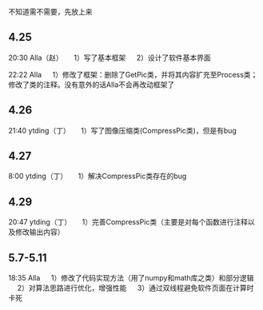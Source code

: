 不知道需不需要，先放上来

## 4.25
20:30 Alla（赵）
&emsp; 1）写了基本框架
&emsp; 2）设计了软件基本界面

22:22 Alla
&emsp; 1）修改了框架：删除了GetPic类，并将其内容扩充至Process类；修改了类的注释。没有意外的话Alla不会再改动框架了

## 4.26
21:40 ytding（丁）
&emsp; 1）写了图像压缩类(CompressPic类)，但是有bug

## 4.27
8:00 ytding（丁）
&emsp; 1）解决CompressPic类存在的bug

## 4.29
20:47 ytding（丁）
&emsp; 1）完善CompressPic类（主要是对每个函数进行注释以及修改输出内容）

## 5.7-5.11
18:35 Alla
&emsp; 1）修改了代码实现方法（用了numpy和math库之类）和部分逻辑
&emsp; 2）对算法思路进行优化，增强性能
&emsp; 3）通过双线程避免软件页面在计算时卡死